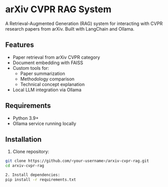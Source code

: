 # arXiv CVPR RAG System

A Retrieval-Augmented Generation (RAG) system for interacting with CVPR research papers from arXiv. Built with LangChain and Ollama.

## Features
- Paper retrieval from arXiv CVPR category
- Document embedding with FAISS
- Custom tools for:
  - Paper summarization
  - Methodology comparison
  - Technical concept explanation
- Local LLM integration via Ollama

## Requirements
- Python 3.9+
- Ollama service running locally

## Installation

1. Clone repository:
```bash
git clone https://github.com/<your-username>/arxiv-cvpr-rag.git
cd arxiv-cvpr-rag

2. Install dependencies:
pip install -r requirements.txt
